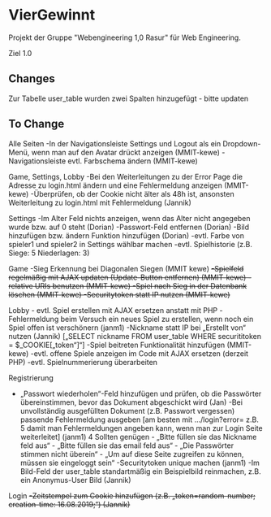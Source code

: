 # VierGewinnt

Projekt der Gruppe "Webengineering 1,0 Rasur" für Web Engineering.










Ziel 1.0



## Changes

Zur Tabelle user_table wurden zwei Spalten hinzugefügt - bitte updaten

## To Change
Alle Seiten 
-In der Navigationsleiste Settings und Logout als ein Dropdown-Menü, wenn man auf den Avatar drückt anzeigen (MMIT-kewe)
-Navigationsleiste evtl. Farbschema ändern (MMIT-kewe)

Game, Settings, Lobby
-Bei den Weiterleitungen zu der Error Page die Adresse zu login.html ändern und eine Fehlermeldung anzeigen (MMIT-kewe)
-Überprüfen, ob der Cookie nicht älter als 48h ist, ansonsten Weiterleitung zu login.html mit Fehlermeldung (Jannik)

Settings
-Im Alter Feld nichts anzeigen, wenn das Alter nicht angegeben wurde bzw. auf 0 steht (Dorian)
	-Passwort-Feld entfernen (Dorian)
	-Bild hinzufügen bzw. ändern Funktion hinzufügen (Dorian)
	-evtl. Farbe von spieler1 und spieler2 in Settings wählbar machen
	-evtl. Spielhistorie (z.B. Siege: 5 Niederlagen: 3)

Game
	-Sieg Erkennung bei Diagonalen Siegen (MMIT kewe)
	~~-Spielfeld regelmäßig mit AJAX updaten (Update-Button entfernen) (MMIT-kewe)
	-relative URIs benutzen (MMIT-kewe)
	-Spiel nach Sieg in der Datenbank löschen (MMIT-kewe)
	-Securitytoken statt IP nutzen (MMIT-kewe)~~

Lobby
	- evtl. Spiel erstellen mit AJAX ersetzen anstatt mit PHP
-Fehlermeldung beim Versuch ein neues Spiel zu erstellen, wenn noch ein Spiel offen ist verschönern (janm1)
-Nickname statt IP bei „Erstellt von“ nutzen (Jannik) [„SELECT nickname FROM user_table WHERE securititoken = $_COOKIE[„token“]“]
-Spiel beitreten Funktionalität hinzufügen (MMIT-kewe)
-evtl. offene Spiele anzeigen im Code mit AJAX ersetzen (derzeit PHP)
-evtl. Spielnummerierung überarbeiten

Registrierung
- „Passwort wiederholen“-Feld hinzufügen und prüfen, ob die Passwörter übereinstimmen, bevor das Dokument abgeschickt wird (Jan)
-Bei unvollständig ausgefüllten Dokument (z.B. Passwort vergessen) passende Fehlermeldung ausgeben [am besten mit …/login?error= z.B. 5 damit man Fehlermeldungen angeben kann, wenn man zur Login Seite weiterleitet] (janm1)
	4 Sollten genügen
		- „Bitte füllen sie das Nickname feld aus“
		- „Bitte füllen sie das email feld aus“
		- „Die Passwörter stimmen nicht überein“
		- „Um auf diese Seite zugreifen zu können, müssen sie eingeloggt sein“
-Securitytoken unique machen (janm1)
-Im Bild-Feld der user_table standartmäßig ein Beispielbild reinmachen, z.B. ein Anonymus-User Bild (Jannik)

Login
~~-Zeitstempel zum Cookie hinzufügen (z.B. „token=random-number; creation-time: 16.08.2019;“) (Jannik)~~

